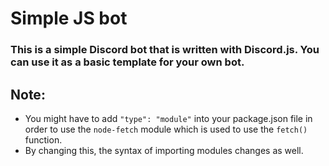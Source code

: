 # Simple JS bot
### This is a simple Discord bot that is written with Discord.js. You can use it as a basic template for your own bot.

## Note:
- You might have to add `"type": "module"` into your package.json file in order to use the `node-fetch` module which is used to use the `fetch()` function.
- By changing this, the syntax of importing modules changes as well.
